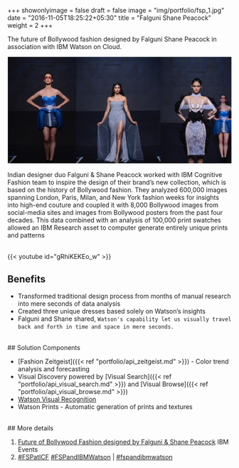 +++
showonlyimage = false
draft = false
image = "img/portfolio/fsp_1.jpg"
date = "2016-11-05T18:25:22+05:30"
title = "Falguni Shane Peacock"
weight = 2
+++

The future of Bollywood fashion designed by Falguni Shane Peacock in association with IBM Watson on Cloud.
<!--more-->

<img src="/img/portfolio/fsp_2.jpg" width="700">

Indian designer duo Falguni & Shane Peacock worked with IBM Cognitive Fashion team to inspire the design of their brand’s new collection, which is based on the history of Bollywood fashion. They analyzed 600,000 images spanning London, Paris, Milan, and New York fashion weeks for insights into high-end couture and coupled it with 8,000 Bollywood images from social-media sites and images from Bollywood posters from the past four decades. This data combined with an analysis of 100,000 print swatches allowed an IBM Research asset to computer generate entirely unique prints and patterns

<br>
{{< youtube id="gRhiKEKEo_w" >}}
<br>

## Benefits

* Transformed traditional design process from months of manual research into mere seconds of data analysis
* Created three unique dresses based solely on Watson’s insights
* Falguni and Shane shared, `Watson's capability let us visually travel back and forth in time and space in mere seconds.`

<br>
## Solution Components

* [Fashion Zeitgeist]({{< ref "portfolio/api_zeitgeist.md" >}}) - Color trend analysis and forecasting
* Visual Discovery powered by [Visual Search]({{< ref "portfolio/api_visual_search.md" >}}) and [Visual Browse]({{< ref "portfolio/api_visual_browse.md" >}}) 
* [Watson Visual Recognition](https://www.ibm.com/watson/services/visual-recognition/)
* Watson Prints - Automatic generation of prints and textures

<br>
## More details

1. [Future of Bollywood Fashion designed by Falguni & Shane Peacock](http://www-07.ibm.com/events/in/indiacloudforum/cognitivefashion.html) IBM Events
1. [#FSPatICF](https://twitter.com/hashtag/FSPatICF)  [#FSPandIBMWatson](https://twitter.com/hashtag/FSPandIBMWatson/) | [#fspandibmwatson](https://www.instagram.com/explore/tags/fspandibmwatson/) 


